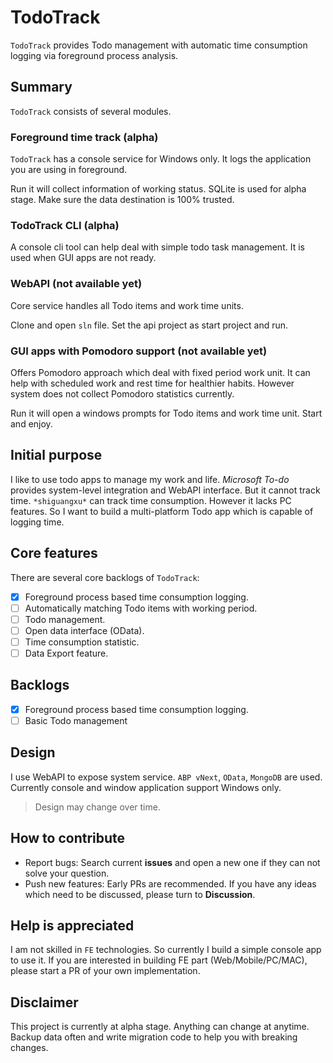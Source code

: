 # TodoTrack
`TodoTrack` provides Todo management with automatic time consumption logging via foreground process analysis.

## Summary
`TodoTrack` consists of several modules. 
### Foreground time track (alpha)
`TodoTrack` has a console service for Windows only. It logs the application you are using in foreground. 

Run it will collect information of working status. SQLite is used for alpha stage. Make sure the data destination is 100% trusted.

### TodoTrack CLI (alpha)
A console cli tool can help deal with simple todo task management. It is used when GUI apps are not ready.

### WebAPI (not available yet)
Core service handles all Todo items and work time units. 

Clone and open `sln` file. Set the api project as start project and run.

### GUI apps with Pomodoro support (not available yet)
Offers Pomodoro approach which deal with fixed period work unit. It can help with scheduled work and rest time for healthier habits. However system does not collect Pomodoro statistics currently.

Run it will open a windows prompts for Todo items and work time unit. Start and enjoy.

## Initial purpose
I like to use todo apps to manage my work and life. *Microsoft To-do* provides system-level integration and WebAPI interface. But it cannot track time. `*shiguangxu*` can track time consumption. However it lacks PC features. So I want to build a multi-platform Todo app which is capable of logging time.

## Core features
There are several core backlogs of `TodoTrack`:
- [x] Foreground process based time consumption logging.
- [ ] Automatically matching Todo items with working period.
- [ ] Todo management.
- [ ] Open data interface (OData).
- [ ] Time consumption statistic.
- [ ] Data Export feature.

## Backlogs
- [x] Foreground process based time consumption logging.
- [ ] Basic Todo management

## Design
I use WebAPI to expose system service. `ABP vNext`, `OData`, `MongoDB` are used. Currently console and window application support Windows only.

> Design may change over time.

## How to contribute
- Report bugs: Search current **issues** and open a new one if they can not solve your question.
- Push new features: Early PRs are recommended. If you have any ideas which need to be discussed, please turn to **Discussion**.

## **Help is appreciated**
I am not skilled in `FE` technologies. So currently I build a simple console app to use it. If you are interested in building FE part (Web/Mobile/PC/MAC), please start a PR of your own implementation. 

## Disclaimer
This project is currently at alpha stage. Anything can change at anytime. Backup data often and write migration code to help you with breaking changes.


